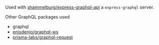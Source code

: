 Used with [shammelburg/express-graphql-api](https://github.com/shammelburg/express-graphql-api) a `express-graphql` server.

Other GraphQL packages used
- graphql
- [enisdenjo/graphql-ws](https://github.com/enisdenjo/graphql-ws)
- [prisma-labs/graphql-request](https://github.com/prisma-labs/graphql-request)
